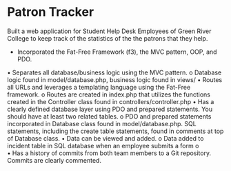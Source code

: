 # Patron Tracker
Built a web application for Student Help Desk Employees of Green River College to keep track of the statistics of the the patrons that they help.
- Incorporated the Fat-Free Framework (f3), the MVC pattern, OOP, and PDO.


•	Separates all database/business logic using the MVC pattern.
    o	Database logic found in model/database.php, business logic found in views/
•	Routes all URLs and leverages a templating language using the Fat-Free framework.
    o	Routes are created in index.php that utilizes the functions created in the Controller class found in controllers/controller.php
•	Has a clearly defined database layer using PDO and prepared statements. You should have at least two related tables.
    o	PDO and prepared statements incorporated in Database class found in model/database.php. SQL statements, including the create table statements, found in comments at top of Database class. 
•	Data can be viewed and added.
    o	Data added to incident table in SQL database when an employee submits a form
    o	
•	Has a history of commits from both team members to a Git repository. Commits are clearly commented.
